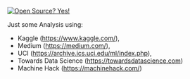 [![Open Source? Yes!](https://badgen.net/badge/Open%20Source%20%3F/Yes%21/blue?icon=github)](https://github.com/Naereen/badges/)

Just some Analysis using: 
- Kaggle (https://www.kaggle.com/),
- Medium (https://medium.com/),
- UCI (https://archive.ics.uci.edu/ml/index.php),
- Towards Data Science (https://towardsdatascience.com)
- Machine Hack (https://machinehack.com/)

